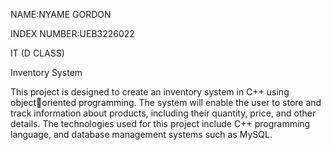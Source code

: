 NAME:NYAME GORDON



INDEX NUMBER:UEB3226022


IT (D CLASS)

Inventory System

This project is designed to create an inventory system in C++ using objectoriented programming. The system will enable the user to store and track 
information about products, including their quantity, price, and other details. The 
technologies used for this project include C++ programming language, and 
database management systems such as MySQL.
